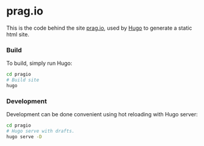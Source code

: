 prag.io
=======

This is the code behind the site [prag.io](https://prag.io), used by
[Hugo](http://gohugo.io) to generate a static html site.


### Build
To build, simply run Hugo:

```bash
cd pragio
# Build site
hugo
```

### Development
Development can be done convenient using hot reloading with Hugo server:
```bash
cd pragio
# Hugo serve with drafts.
hugo serve -D
```
